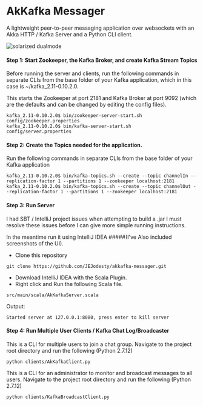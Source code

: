 # AkKafka Messager
A lightweight peer-to-peer messaging application over websockets with an Akka HTTP / Kafka Server and a Python CLI client.
 
![solarized dualmode](https://github.com/akkafka-messager/screenshots/AkKafka_demo.png?raw=true "AkKafka Demo")

#### Step 1: Start Zookeeper, the Kafka Broker, and create Kafka Stream Topics
Before running the server and clients, run the following commands in separate CLIs from the base folder of your Kafka application, 
which in this case is ~/kafka_2.11-0.10.2.0.

This starts the Zookeeper at port 2181 and Kafka Broker at port 9092 
(which are the defaults and can be changed by editing the config files).

```shell
kafka_2.11-0.10.2.0$ bin/zookeeper-server-start.sh config/zookeeper.properties
kafka_2.11-0.10.2.0$ bin/kafka-server-start.sh config/server.properties
```

#### Step 2: Create the Topics needed for the application.
Run the following commands in separate CLIs from the base folder of your Kafka application

```shell
kafka_2.11-0.10.2.0$ bin/kafka-topics.sh --create --topic channelIn --replication-factor 1 --partitions 1 --zookeeper localhost:2181
kafka_2.11-0.10.2.0$ bin/kafka-topics.sh --create --topic channelOut --replication-factor 1 --partitions 1 --zookeeper localhost:2181
```

#### Step 3: Run Server
I had SBT / IntelliJ project issues when attempting to build a .jar
I must resolve these issues before I can give more simple running instructions.

In the meantime run it using IntelliJ IDEA 
#####(I've Also included screenshots of the UI).
* Clone this repository
```shel
git clone https://github.com/JEJodesty/akkafka-messager.git
```
* Download IntelliJ IDEA with the Scala Plugin. 
* Right click and Run the following Scala file.
```shell
src/main/scala/AkKafkaServer.scala
```
Output:
```sbtshell
Started server at 127.0.0.1:8080, press enter to kill server
```
#### Step 4: Run Multiple User Clients / Kafka Chat Log/Broadcaster
This is a CLI for multiple users to join a chat group.
Navigate to the project root directory and run the following (Python 2.7.12)
```shell
python clients/AkKafkaClient.py
``` 

This is a CLI for an administrator to monitor and broadcast messages to all users.
Navigate to the project root directory and run the following (Python 2.7.12)
```shell
python clients/KafkaBroadcastClient.py
``` 



